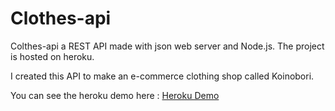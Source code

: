 # Clothes-api

Colthes-api a REST API made with json web server and Node.js. The project is hosted on heroku.

I created this API to make an e-commerce clothing shop called Koinobori. 

You can see the heroku demo here : <a href="https://my-kinobori-api.herokuapp.com/">Heroku Demo <a/>
